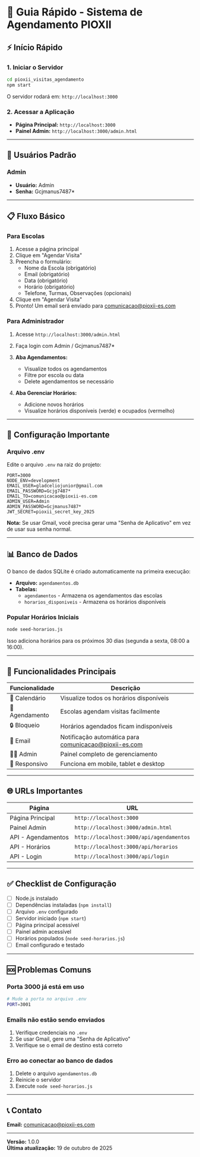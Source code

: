 # 🚀 Guia Rápido - Sistema de Agendamento PIOXII

## ⚡ Início Rápido

### 1. Iniciar o Servidor

```bash
cd pioxii_visitas_agendamento
npm start
```

O servidor rodará em: `http://localhost:3000`

### 2. Acessar a Aplicação

- **Página Principal:** `http://localhost:3000`
- **Painel Admin:** `http://localhost:3000/admin.html`

---

## 👥 Usuários Padrão

### Admin
- **Usuário:** Admin
- **Senha:** Gcjmanus7487*

---

## 📋 Fluxo Básico

### Para Escolas

1. Acesse a página principal
2. Clique em "Agendar Visita"
3. Preencha o formulário:
   - Nome da Escola (obrigatório)
   - Email (obrigatório)
   - Data (obrigatório)
   - Horário (obrigatório)
   - Telefone, Turmas, Observações (opcionais)
4. Clique em "Agendar Visita"
5. Pronto! Um email será enviado para comunicacao@pioxii-es.com

### Para Administrador

1. Acesse `http://localhost:3000/admin.html`
2. Faça login com Admin / Gcjmanus7487*
3. **Aba Agendamentos:**
   - Visualize todos os agendamentos
   - Filtre por escola ou data
   - Delete agendamentos se necessário

4. **Aba Gerenciar Horários:**
   - Adicione novos horários
   - Visualize horários disponíveis (verde) e ocupados (vermelho)

---

## 🔧 Configuração Importante

### Arquivo .env

Edite o arquivo `.env` na raiz do projeto:

```
PORT=3000
NODE_ENV=development
EMAIL_USER=gladceliojunior@gmail.com
EMAIL_PASSWORD=Gcjg7487*
EMAIL_TO=comunicacao@pioxii-es.com
ADMIN_USER=Admin
ADMIN_PASSWORD=Gcjmanus7487*
JWT_SECRET=pioxii_secret_key_2025
```

**Nota:** Se usar Gmail, você precisa gerar uma "Senha de Aplicativo" em vez de usar sua senha normal.

---

## 📊 Banco de Dados

O banco de dados SQLite é criado automaticamente na primeira execução:
- **Arquivo:** `agendamentos.db`
- **Tabelas:**
  - `agendamentos` - Armazena os agendamentos das escolas
  - `horarios_disponiveis` - Armazena os horários disponíveis

### Popular Horários Iniciais

```bash
node seed-horarios.js
```

Isso adiciona horários para os próximos 30 dias (segunda a sexta, 08:00 a 16:00).

---

## 🎯 Funcionalidades Principais

| Funcionalidade | Descrição |
|---|---|
| 📅 Calendário | Visualize todos os horários disponíveis |
| 📝 Agendamento | Escolas agendam visitas facilmente |
| 🔒 Bloqueio | Horários agendados ficam indisponíveis |
| 📧 Email | Notificação automática para comunicacao@pioxii-es.com |
| 👨‍💼 Admin | Painel completo de gerenciamento |
| 📱 Responsivo | Funciona em mobile, tablet e desktop |

---

## 🌐 URLs Importantes

| Página | URL |
|---|---|
| Página Principal | `http://localhost:3000` |
| Painel Admin | `http://localhost:3000/admin.html` |
| API - Agendamentos | `http://localhost:3000/api/agendamentos` |
| API - Horários | `http://localhost:3000/api/horarios` |
| API - Login | `http://localhost:3000/api/login` |

---

## ✅ Checklist de Configuração

- [ ] Node.js instalado
- [ ] Dependências instaladas (`npm install`)
- [ ] Arquivo `.env` configurado
- [ ] Servidor iniciado (`npm start`)
- [ ] Página principal acessível
- [ ] Painel admin acessível
- [ ] Horários populados (`node seed-horarios.js`)
- [ ] Email configurado e testado

---

## 🆘 Problemas Comuns

### Porta 3000 já está em uso
```bash
# Mude a porta no arquivo .env
PORT=3001
```

### Emails não estão sendo enviados
1. Verifique credenciais no `.env`
2. Se usar Gmail, gere uma "Senha de Aplicativo"
3. Verifique se o email de destino está correto

### Erro ao conectar ao banco de dados
1. Delete o arquivo `agendamentos.db`
2. Reinicie o servidor
3. Execute `node seed-horarios.js`

---

## 📞 Contato

**Email:** comunicacao@pioxii-es.com

---

**Versão:** 1.0.0  
**Última atualização:** 19 de outubro de 2025

